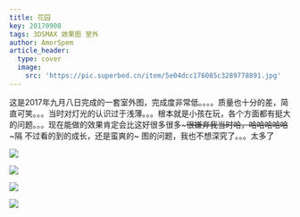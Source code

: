 ```yaml
---
title: 花园
key: 20170908
tags: 3DSMAX 效果图 室外
author: AmorSpem
article_header:
  type: cover
  image:
    src: 'https://pic.superbed.cn/item/5e04dcc176085c3289778891.jpg'
---
```


   这是2017年九月八日完成的一套室外图，完成度非常低。。。。质量也十分的差，简直可笑。。。当时对灯光的认识过于浅薄。。。根本就是小孩在玩，各个方面都有挺大的问题。。。现在能做的效果肯定会比这好很多很多~~~很嫌弃我当时哈，哈哈哈哈哈~~~隔
  不过看的到的成长，还是蛮爽的~
  图的问题，我也不想深究了。。。太多了

<!--more-->

![](https://pic.superbed.cn/item/5e04dcc176085c3289778891.jpg)

![](https://pic.superbed.cn/item/5e04dcea76085c3289778ee1.jpg)

![](https://pic.superbed.cn/item/5e04dcf476085c328977911a.jpg)

![](https://pic3.superbed.cn/item/5e04dcff76085c32897792df.jpg)